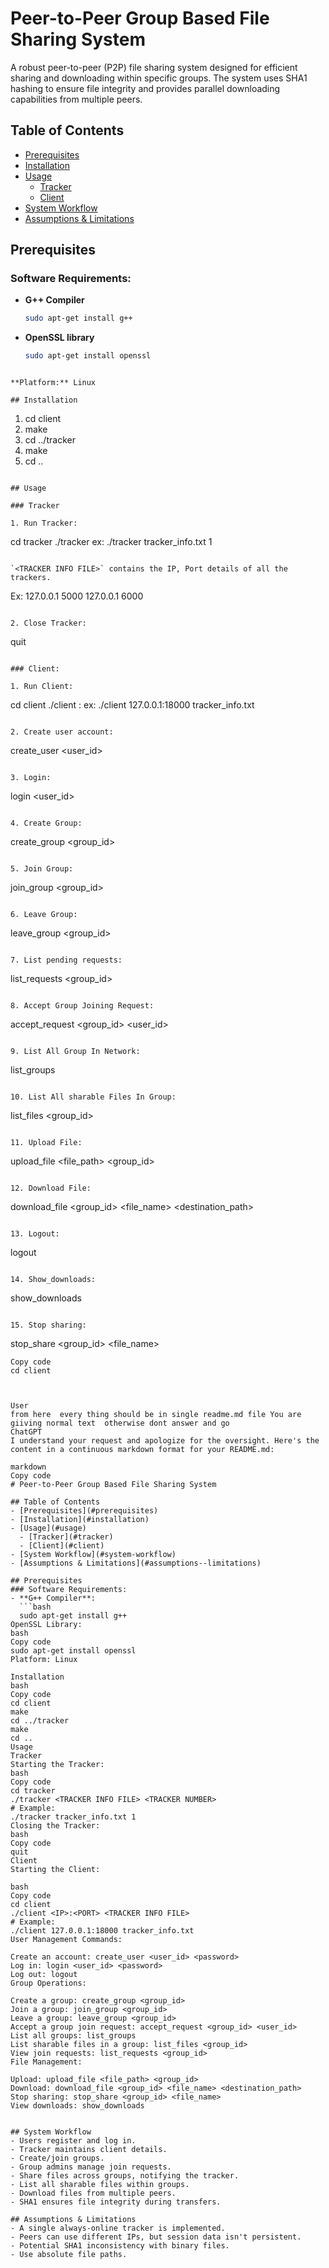 # Peer-to-Peer Group Based File Sharing System

A robust peer-to-peer (P2P) file sharing system designed for efficient sharing and downloading within specific groups. The system uses SHA1 hashing to ensure file integrity and provides parallel downloading capabilities from multiple peers.

## Table of Contents
- [Prerequisites](#prerequisites)
- [Installation](#installation)
- [Usage](#usage)
  - [Tracker](#tracker)
  - [Client](#client)
- [System Workflow](#system-workflow)
- [Assumptions & Limitations](#assumptions--limitations)

## Prerequisites

### Software Requirements:
- **G++ Compiler**
  ```bash
  sudo apt-get install g++
  ```
- **OpenSSL library**
  ```bash
  sudo apt-get install openssl
```

**Platform:** Linux

## Installation

```
1. cd client
2. make
3. cd ../tracker
5. make
6. cd ..
```

## Usage

### Tracker

1. Run Tracker:

```
cd tracker
./tracker​ <TRACKER INFO FILE> <TRACKER NUMBER>
ex: ./tracker tracker_info.txt 1
```

`<TRACKER INFO FILE>` contains the IP, Port details of all the trackers.

```
Ex:
127.0.0.1
5000
127.0.0.1
6000
```

2. Close Tracker:

```
quit
```

### Client:

1. Run Client:

```
cd client
./client​ <IP>:<PORT> <TRACKER INFO FILE>
ex: ./client 127.0.0.1:18000 tracker_info.txt
```

2. Create user account:

```
create_user​ <user_id> <password>
```

3. Login:

```
login​ <user_id> <password>
```

4. Create Group:

```
create_group​ <group_id>
```

5. Join Group:

```
join_group​ <group_id>
```

6. Leave Group:

```
leave_group​ <group_id>
```

7. List pending requests:

```
list_requests ​<group_id>
```

8. Accept Group Joining Request:

```
accept_request​ <group_id> <user_id>
```

9. List All Group In Network:

```
list_groups
```

10. List All sharable Files In Group:

```
list_files​ <group_id>
```

11. Upload File:

```
​upload_file​ <file_path> <group_id​>
```

12. Download File:​

```
download_file​ <group_id> <file_name> <destination_path>
```

13. Logout:​

```
logout
```

14. Show_downloads: ​

```
show_downloads
```

15. Stop sharing: ​

```
stop_share ​<group_id> <file_name>
```
Copy code
cd client



User
from here  every thing should be in single readme.md file You are giiving normal text  otherwise dont answer and go 
ChatGPT
I understand your request and apologize for the oversight. Here's the content in a continuous markdown format for your README.md:

markdown
Copy code
# Peer-to-Peer Group Based File Sharing System

## Table of Contents
- [Prerequisites](#prerequisites)
- [Installation](#installation)
- [Usage](#usage)
  - [Tracker](#tracker)
  - [Client](#client)
- [System Workflow](#system-workflow)
- [Assumptions & Limitations](#assumptions--limitations)

## Prerequisites
### Software Requirements:
- **G++ Compiler**: 
  ```bash
  sudo apt-get install g++
OpenSSL Library:
bash
Copy code
sudo apt-get install openssl
Platform: Linux

Installation
bash
Copy code
cd client
make
cd ../tracker
make
cd ..
Usage
Tracker
Starting the Tracker:
bash
Copy code
cd tracker
./tracker <TRACKER INFO FILE> <TRACKER NUMBER>
# Example:
./tracker tracker_info.txt 1
Closing the Tracker:
bash
Copy code
quit
Client
Starting the Client:

bash
Copy code
cd client
./client <IP>:<PORT> <TRACKER INFO FILE>
# Example:
./client 127.0.0.1:18000 tracker_info.txt
User Management Commands:

Create an account: create_user <user_id> <password>
Log in: login <user_id> <password>
Log out: logout
Group Operations:

Create a group: create_group <group_id>
Join a group: join_group <group_id>
Leave a group: leave_group <group_id>
Accept a group join request: accept_request <group_id> <user_id>
List all groups: list_groups
List sharable files in a group: list_files <group_id>
View join requests: list_requests <group_id>
File Management:

Upload: upload_file <file_path> <group_id>
Download: download_file <group_id> <file_name> <destination_path>
Stop sharing: stop_share <group_id> <file_name>
View downloads: show_downloads


## System Workflow
- Users register and log in.
- Tracker maintains client details.
- Create/join groups.
- Group admins manage join requests.
- Share files across groups, notifying the tracker.
- List all sharable files within groups.
- Download files from multiple peers.
- SHA1 ensures file integrity during transfers.

## Assumptions & Limitations
- A single always-online tracker is implemented.
- Peers can use different IPs, but session data isn't persistent.
- Potential SHA1 inconsistency with binary files.
- Use absolute file paths.

